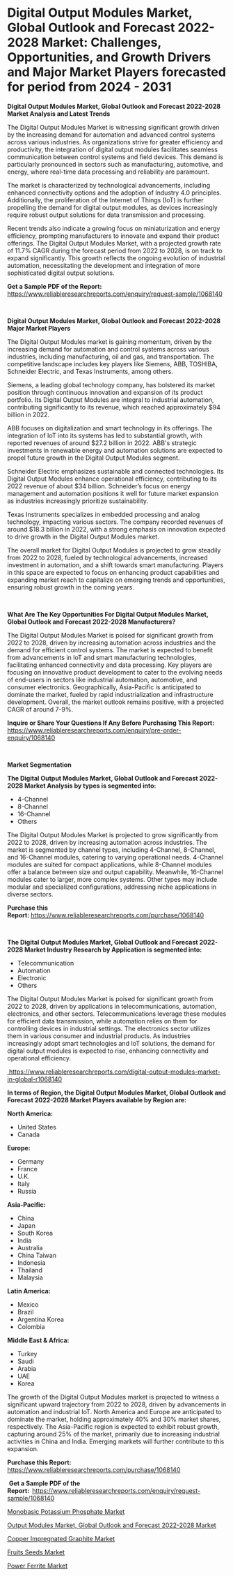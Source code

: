<p><h1>Digital Output Modules Market, Global Outlook and Forecast 2022-2028 Market: Challenges, Opportunities, and Growth Drivers and Major Market Players forecasted for period from 2024 - 2031</h1></p><p><strong>Digital Output Modules Market, Global Outlook and Forecast 2022-2028 Market Analysis and Latest Trends</strong></p>
<p><p>The Digital Output Modules Market is witnessing significant growth driven by the increasing demand for automation and advanced control systems across various industries. As organizations strive for greater efficiency and productivity, the integration of digital output modules facilitates seamless communication between control systems and field devices. This demand is particularly pronounced in sectors such as manufacturing, automotive, and energy, where real-time data processing and reliability are paramount.</p><p>The market is characterized by technological advancements, including enhanced connectivity options and the adoption of Industry 4.0 principles. Additionally, the proliferation of the Internet of Things (IoT) is further propelling the demand for digital output modules, as devices increasingly require robust output solutions for data transmission and processing. </p><p>Recent trends also indicate a growing focus on miniaturization and energy efficiency, prompting manufacturers to innovate and expand their product offerings. The Digital Output Modules Market, with a projected growth rate of 11.7% CAGR during the forecast period from 2022 to 2028, is on track to expand significantly. This growth reflects the ongoing evolution of industrial automation, necessitating the development and integration of more sophisticated digital output solutions.</p></p>
<p><strong>Get a Sample PDF of the Report:&nbsp;</strong> <a href="https://www.reliableresearchreports.com/enquiry/request-sample/1068140">https://www.reliableresearchreports.com/enquiry/request-sample/1068140</a></p>
<p>&nbsp;</p>
<p><strong>Digital Output Modules Market, Global Outlook and Forecast 2022-2028 Major Market Players</strong></p>
<p><p>The Digital Output Modules market is gaining momentum, driven by the increasing demand for automation and control systems across various industries, including manufacturing, oil and gas, and transportation. The competitive landscape includes key players like Siemens, ABB, TOSHIBA, Schneider Electric, and Texas Instruments, among others.</p><p>Siemens, a leading global technology company, has bolstered its market position through continuous innovation and expansion of its product portfolio. Its Digital Output Modules are integral to industrial automation, contributing significantly to its revenue, which reached approximately $94 billion in 2022.</p><p>ABB focuses on digitalization and smart technology in its offerings. The integration of IoT into its systems has led to substantial growth, with reported revenues of around $27.2 billion in 2022. ABB's strategic investments in renewable energy and automation solutions are expected to propel future growth in the Digital Output Modules segment.</p><p>Schneider Electric emphasizes sustainable and connected technologies. Its Digital Output Modules enhance operational efficiency, contributing to its 2022 revenue of about $34 billion. Schneider’s focus on energy management and automation positions it well for future market expansion as industries increasingly prioritize sustainability.</p><p>Texas Instruments specializes in embedded processing and analog technology, impacting various sectors. The company recorded revenues of around $18.3 billion in 2022, with a strong emphasis on innovation expected to drive growth in the Digital Output Modules market.</p><p>The overall market for Digital Output Modules is projected to grow steadily from 2022 to 2028, fueled by technological advancements, increased investment in automation, and a shift towards smart manufacturing. Players in this space are expected to focus on enhancing product capabilities and expanding market reach to capitalize on emerging trends and opportunities, ensuring robust growth in the coming years.</p></p>
<p>&nbsp;</p>
<p><strong>What Are The Key Opportunities For Digital Output Modules Market, Global Outlook and Forecast 2022-2028 Manufacturers?</strong></p>
<p><p>The Digital Output Modules Market is poised for significant growth from 2022 to 2028, driven by increasing automation across industries and the demand for efficient control systems. The market is expected to benefit from advancements in IoT and smart manufacturing technologies, facilitating enhanced connectivity and data processing. Key players are focusing on innovative product development to cater to the evolving needs of end-users in sectors like industrial automation, automotive, and consumer electronics. Geographically, Asia-Pacific is anticipated to dominate the market, fueled by rapid industrialization and infrastructure development. Overall, the market outlook remains positive, with a projected CAGR of around 7-9%.</p></p>
<p><strong>Inquire or Share Your Questions If Any Before Purchasing This Report:</strong> <a href="https://www.reliableresearchreports.com/enquiry/pre-order-enquiry/1068140">https://www.reliableresearchreports.com/enquiry/pre-order-enquiry/1068140</a></p>
<p>&nbsp;</p>
<p><strong>Market Segmentation</strong></p>
<p><strong>The Digital Output Modules Market, Global Outlook and Forecast 2022-2028 Market Analysis by types is segmented into:</strong></p>
<p><ul><li>4-Channel</li><li>8-Channel</li><li>16-Channel</li><li>Others</li></ul></p>
<p><p>The Digital Output Modules Market is projected to grow significantly from 2022 to 2028, driven by increasing automation across industries. The market is segmented by channel types, including 4-Channel, 8-Channel, and 16-Channel modules, catering to varying operational needs. 4-Channel modules are suited for compact applications, while 8-Channel modules offer a balance between size and output capability. Meanwhile, 16-Channel modules cater to larger, more complex systems. Other types may include modular and specialized configurations, addressing niche applications in diverse sectors.</p></p>
<p><strong>Purchase this Report:&nbsp;</strong><a href="https://www.reliableresearchreports.com/purchase/1068140">https://www.reliableresearchreports.com/purchase/1068140</a></p>
<p>&nbsp;</p>
<p><strong>The Digital Output Modules Market, Global Outlook and Forecast 2022-2028 Market Industry Research by Application is segmented into:</strong></p>
<p><ul><li>Telecommunication</li><li>Automation</li><li>Electronic</li><li>Others</li></ul></p>
<p><p>The Digital Output Modules Market is poised for significant growth from 2022 to 2028, driven by applications in telecommunications, automation, electronics, and other sectors. Telecommunications leverage these modules for efficient data transmission, while automation relies on them for controlling devices in industrial settings. The electronics sector utilizes them in various consumer and industrial products. As industries increasingly adopt smart technologies and IoT solutions, the demand for digital output modules is expected to rise, enhancing connectivity and operational efficiency.</p></p>
<p><a href="https://www.reliableresearchreports.com/digital-output-modules-market-in-global-r1068140">&nbsp;https://www.reliableresearchreports.com/digital-output-modules-market-in-global-r1068140</a></p>
<p><strong>In terms of Region, the Digital Output Modules Market, Global Outlook and Forecast 2022-2028 Market Players available by Region are:</strong></p>
<p>
    <p> <strong> North America: </strong>
        <ul>
            <li>United States</li>
            <li>Canada</li>
        </ul>
        </p> 
    <p> <strong> Europe: </strong>
        <ul>
            <li>Germany</li>
            <li>France</li>
            <li>U.K.</li>
            <li>Italy</li>
            <li>Russia</li>
        </ul>
        </p> 
    <p> <strong> Asia-Pacific: </strong>
        <ul>
            <li>China</li>
            <li>Japan</li>
            <li>South Korea</li>
            <li>India</li>
            <li>Australia</li>
            <li>China Taiwan</li>
            <li>Indonesia</li>
            <li>Thailand</li>
            <li>Malaysia</li>
        </ul>
        </p> 
    <p> <strong> Latin America: </strong>
        <ul>
            <li>Mexico</li>
            <li>Brazil</li>
            <li>Argentina Korea</li>
            <li>Colombia</li>
        </ul>
        </p> 
    <p> <strong> Middle East & Africa: </strong>
        <ul>
            <li>Turkey</li>
            <li>Saudi</li>
            <li>Arabia</li>
            <li>UAE</li>
            <li>Korea</li>
        </ul>
    </p>
    </p>
<p><p>The growth of the Digital Output Modules market is projected to witness a significant upward trajectory from 2022 to 2028, driven by advancements in automation and industrial IoT. North America and Europe are anticipated to dominate the market, holding approximately 40% and 30% market shares, respectively. The Asia-Pacific region is expected to exhibit robust growth, capturing around 25% of the market, primarily due to increasing industrial activities in China and India. Emerging markets will further contribute to this expansion.</p></p>
<p><strong>Purchase this Report: </strong><a href="https://www.reliableresearchreports.com/purchase/1068140">https://www.reliableresearchreports.com/purchase/1068140</a></p>
<p>&nbsp;<strong>Get a Sample PDF of the Report:&nbsp;&nbsp;</strong><a href="https://www.reliableresearchreports.com/enquiry/request-sample/1068140">https://www.reliableresearchreports.com/enquiry/request-sample/1068140</a></p>
<p><strong></strong></p>
<p><p><a href="https://issuu.com/reportprime-2/docs/monobasic-potassium-phosphate-marke_601aa414a4cc06">Monobasic Potassium Phosphate Market</a></p><p><a href="https://github.com/SamiaChowdhury801/Market-Research-Report-List-1/blob/main/output-modules-market-global-outlook-and-forecast-2022-2028-market.md">Output Modules Market, Global Outlook and Forecast 2022-2028 Market</a></p><p><a href="https://medium.com/@dereodrews76856/the-copper-impregnated-graphite-market-has-experienced-impressive-growth-in-recent-years-c8ef86d3127d">Copper Impregnated Graphite Market</a></p><p><a href="https://www.linkedin.com/pulse/fruits-seeds-market-revolution-2024-2031-trends-shaping-yjl3e?trackingId=cxU35Xa4RlmRPJsDj0nHSw%3D%3D">Fruits Seeds Market</a></p><p><a href="https://medium.com/@dereodrews76856/the-power-ferrite-market-report-analyzes-important-operational-and-performance-data-so-one-may-8a30c3466f04">Power Ferrite Market</a></p></p>